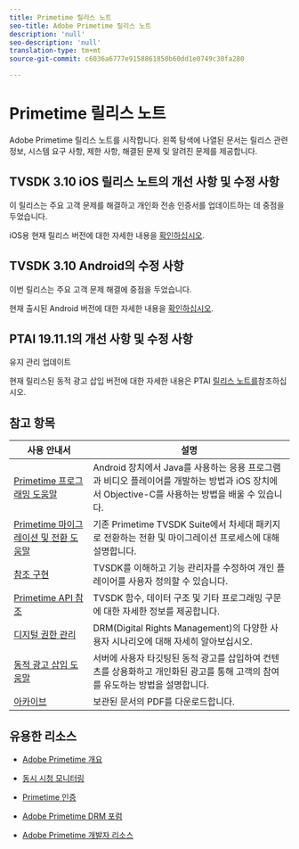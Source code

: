 ```yaml
---
title: Primetime 릴리스 노트
seo-title: Adobe Primetime 릴리스 노트
description: 'null'
seo-description: 'null'
translation-type: tm+mt
source-git-commit: c6036a6777e9158861850b60dd1e0749c30fa280

---
```



# Primetime 릴리스 노트

Adobe Primetime 릴리스 노트를 시작합니다. 왼쪽 탐색에 나열된 문서는 릴리스 관련 정보, 시스템 요구 사항, 제한 사항, 해결된 문제 및 알려진 문제를 제공합니다.

## TVSDK 3.10 iOS 릴리스 노트의 개선 사항 및 수정 사항

이 릴리스는 주요 고객 문제를 해결하고 개인화 전송 인증서를 업데이트하는 데 중점을 두었습니다.

iOS용 현재 릴리스 버전에 대한 자세한 내용을 [확인하십시오](../release-notes/tvsdk-3x-ios.md).

## TVSDK 3.10 Android의 수정 사항

이번 릴리스는 주요 고객 문제 해결에 중점을 두었습니다.

현재 출시된 Android 버전에 대한 자세한 내용을 [확인하십시오](../release-notes/tvsdk-3x-android.md).

## PTAI 19.11.1의 개선 사항 및 수정 사항

유지 관리 업데이트

현재 릴리스된 동적 광고 삽입 버전에 대한 자세한 내용은 PTAI [릴리스 노트를](ptai-19x-release-notes.md)참조하십시오.

## 참고 항목

| 사용 안내서 | 설명 |
|--- |--- |
| [Primetime 프로그래밍 도움말](/help/programming/home.md) | Android 장치에서 Java를 사용하는 응용 프로그램과 비디오 플레이어를 개발하는 방법과 iOS 장치에서 Objective-C를 사용하는 방법을 배울 수 있습니다. |
| [Primetime 마이그레이션 및 전환 도움말](/help/migration-guides/home.md) | 기존 Primetime TVSDK Suite에서 차세대 패키지로 전환하는 전환 및 마이그레이션 프로세스에 대해 설명합니다. |
| [참조 구현](/help/android-reference-implementation/home.md) | TVSDK를 이해하고 기능 관리자를 수정하여 개인 플레이어를 사용자 정의할 수 있습니다. |
| [Primetime API 참조](/help/reference/api-references.md) | TVSDK 함수, 데이터 구조 및 기타 프로그래밍 구문에 대한 자세한 정보를 제공합니다. |
| [디지털 권한 관리](/help/digital-rights-management/home.md) | DRM(Digital Rights Management)의 다양한 사용자 시나리오에 대해 자세히 알아보십시오. |
| [동적 광고 삽입 도움말](/help/dynamic-ad-insertion/home.md) | 서버에 사용자 타깃팅된 동적 광고를 삽입하여 컨텐츠를 상용화하고 개인화된 광고를 통해 고객의 참여를 유도하는 방법을 설명합니다. |
| [아카이브](https://helpx.adobe.com/primetime/archives.html) | 보관된 문서의 PDF를 다운로드합니다. |

## 유용한 리소스

* [Adobe Primetime 개요](https://www.adobe.com/in/marketing/primetime.html)

* [동시 시청 모니터링](https://tve.helpdocsonline.com/concurrency-monitoring-introduction)

* [Primetime 인증](https://tve.helpdocsonline.com/home)

* [Adobe Primetime DRM 포럼](https://forums.adobe.com/community/adobe_access)

* [Adobe Primetime 개발자 리소스](https://www.adobe.com/devnet/primetime.html)
